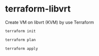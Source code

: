 # terraform-libvrt
Create VM on libvrt (KVM) by use Terraform
```bash
terraform init

terraform plan

terraform apply
```
